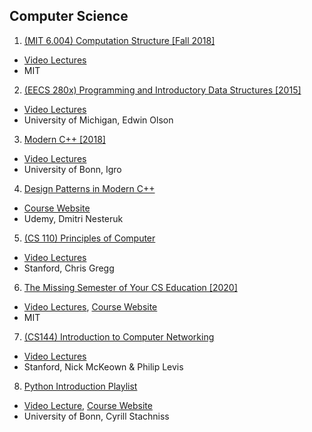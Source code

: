 ## Computer Science
1. [(MIT 6.004) Computation Structure [Fall 2018]]()
  - [Video Lectures](https://www.youtube.com/playlist?list=PLDSlqjcPpoL64CJdF0Qee5oWqGS6we_Yu)
  - MIT

2. [(EECS 280x) Programming and Introductory Data Structures [2015]](./Programming_and_Introductory_Data_Structures.md)
  - [Video Lectures](https://april.eecs.umich.edu/courses/eecs280_w16/)
  - University of Michigan, Edwin Olson

3. [Modern C++ [2018]]()
  - [Video Lectures](https://www.youtube.com/playlist?list=PLgnQpQtFTOGR50iIOtO36nK6aNPtVq98C)
  - University of Bonn, Igro

4. [Design Patterns in Modern C++]()
  - [Course Website](https://www.udemy.com/course/patterns-cplusplus/)
  - Udemy, Dmitri Nesteruk

5. [(CS 110) Principles of Computer]()
  - [Video Lectures](https://www.youtube.com/playlist?list=PLai-xIlqf4JmTNR9aPCwIAOySs1GOm8sQ)
  - Stanford, Chris Gregg

6. [The Missing Semester of Your CS Education [2020]]()
  - [Video Lectures](https://www.youtube.com/playlist?list=PLyzOVJj3bHQuloKGG59rS43e29ro7I57J), [Course Website](https://missing.csail.mit.edu/2020/course-shell/)
  - MIT
7. [(CS144) Introduction to Computer Networking]()
  - [Video Lectures](https://www.youtube.com/playlist?list=PLoCMsyE1cvdWKsLVyf6cPwCLDIZnOj0NS)
  - Stanford, Nick McKeown & Philip Levis 

8. [Python Introduction Playlist](https://www.youtube.com/playlist?list=PLgnQpQtFTOGRKTPxhXZ68kKAQtsy76s0S)
  - [Video Lecture](https://www.youtube.com/playlist?list=PLgnQpQtFTOGRKTPxhXZ68kKAQtsy76s0S), [Course Website](http://www.ipb.uni-bonn.de/python-intro/)
  - University of Bonn, Cyrill Stachniss
